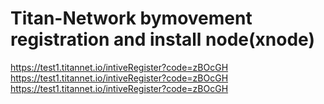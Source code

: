 # Titan-Network bymovement registration and install node(xnode)
https://test1.titannet.io/intiveRegister?code=zBOcGH
https://test1.titannet.io/intiveRegister?code=zBOcGH
https://test1.titannet.io/intiveRegister?code=zBOcGH
